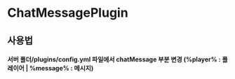 # ChatMessagePlugin
## 사용법
#### 서버 폴더/plugins/config.yml 파일에서 chatMessage 부분 변경 (%player% : 플레이어 | %message% : 메시지)